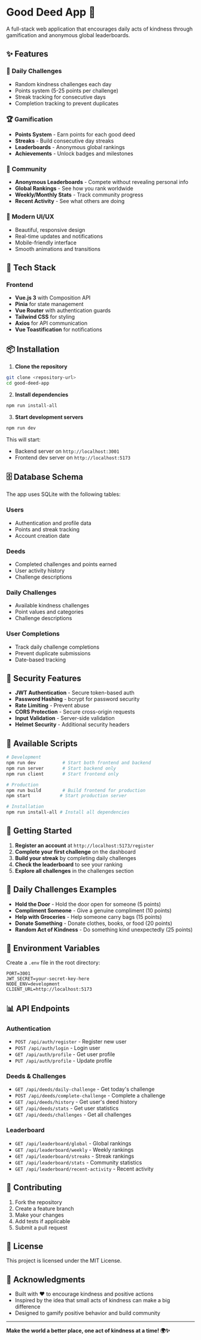 # Good Deed App 🌟

A full-stack web application that encourages daily acts of kindness through gamification and anonymous global leaderboards.

## ✨ Features

### 🎯 **Daily Challenges**

- Random kindness challenges each day
- Points system (5-25 points per challenge)
- Streak tracking for consecutive days
- Completion tracking to prevent duplicates

### 🏆 **Gamification**

- **Points System** - Earn points for each good deed
- **Streaks** - Build consecutive day streaks
- **Leaderboards** - Anonymous global rankings
- **Achievements** - Unlock badges and milestones

### 👥 **Community**

- **Anonymous Leaderboards** - Compete without revealing personal info
- **Global Rankings** - See how you rank worldwide
- **Weekly/Monthly Stats** - Track community progress
- **Recent Activity** - See what others are doing

### 🎨 **Modern UI/UX**

- Beautiful, responsive design
- Real-time updates and notifications
- Mobile-friendly interface
- Smooth animations and transitions

## 🚀 Tech Stack


### **Frontend**

- **Vue.js 3** with Composition API
- **Pinia** for state management
- **Vue Router** with authentication guards
- **Tailwind CSS** for styling
- **Axios** for API communication
- **Vue Toastification** for notifications

## 📦 Installation

1. **Clone the repository**

```bash
git clone <repository-url>
cd good-deed-app
```

2. **Install dependencies**

```bash
npm run install-all
```

3. **Start development servers**

```bash
npm run dev
```

This will start:

- Backend server on `http://localhost:3001`
- Frontend dev server on `http://localhost:5173`

## 🗄️ Database Schema

The app uses SQLite with the following tables:

### **Users**

- Authentication and profile data
- Points and streak tracking
- Account creation date

### **Deeds**

- Completed challenges and points earned
- User activity history
- Challenge descriptions

### **Daily Challenges**

- Available kindness challenges
- Point values and categories
- Challenge descriptions

### **User Completions**

- Track daily challenge completions
- Prevent duplicate submissions
- Date-based tracking

## 🔐 Security Features

- **JWT Authentication** - Secure token-based auth
- **Password Hashing** - bcrypt for password security
- **Rate Limiting** - Prevent abuse
- **CORS Protection** - Secure cross-origin requests
- **Input Validation** - Server-side validation
- **Helmet Security** - Additional security headers

## 📱 Available Scripts

```bash
# Development
npm run dev          # Start both frontend and backend
npm run server       # Start backend only
npm run client       # Start frontend only

# Production
npm run build        # Build frontend for production
npm start           # Start production server

# Installation
npm run install-all # Install all dependencies
```

## 🌟 Getting Started

1. **Register an account** at `http://localhost:5173/register`
2. **Complete your first challenge** on the dashboard
3. **Build your streak** by completing daily challenges
4. **Check the leaderboard** to see your ranking
5. **Explore all challenges** in the challenges section

## 🎯 Daily Challenges Examples

- **Hold the Door** - Hold the door open for someone (5 points)
- **Compliment Someone** - Give a genuine compliment (10 points)
- **Help with Groceries** - Help someone carry bags (15 points)
- **Donate Something** - Donate clothes, books, or food (20 points)
- **Random Act of Kindness** - Do something kind unexpectedly (25 points)

## 🔧 Environment Variables

Create a `.env` file in the root directory:

```env
PORT=3001
JWT_SECRET=your-secret-key-here
NODE_ENV=development
CLIENT_URL=http://localhost:5173
```

## 📊 API Endpoints

### Authentication

- `POST /api/auth/register` - Register new user
- `POST /api/auth/login` - Login user
- `GET /api/auth/profile` - Get user profile
- `PUT /api/auth/profile` - Update profile

### Deeds & Challenges

- `GET /api/deeds/daily-challenge` - Get today's challenge
- `POST /api/deeds/complete-challenge` - Complete a challenge
- `GET /api/deeds/history` - Get user's deed history
- `GET /api/deeds/stats` - Get user statistics
- `GET /api/deeds/challenges` - Get all challenges

### Leaderboard

- `GET /api/leaderboard/global` - Global rankings
- `GET /api/leaderboard/weekly` - Weekly rankings
- `GET /api/leaderboard/streaks` - Streak rankings
- `GET /api/leaderboard/stats` - Community statistics
- `GET /api/leaderboard/recent-activity` - Recent activity

## 🤝 Contributing

1. Fork the repository
2. Create a feature branch
3. Make your changes
4. Add tests if applicable
5. Submit a pull request

## 📄 License

This project is licensed under the MIT License.

## 🙏 Acknowledgments

- Built with ❤️ to encourage kindness and positive actions
- Inspired by the idea that small acts of kindness can make a big difference
- Designed to gamify positive behavior and build community

---

**Make the world a better place, one act of kindness at a time! 🌍✨**
